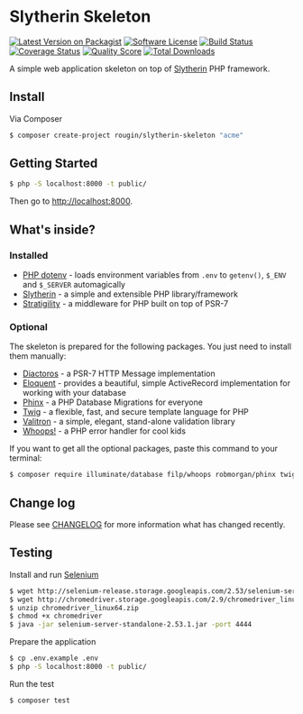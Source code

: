 # Slytherin Skeleton

[![Latest Version on Packagist][ico-version]][link-packagist]
[![Software License][ico-license]](LICENSE.md)
[![Build Status][ico-travis]][link-travis]
[![Coverage Status][ico-scrutinizer]][link-scrutinizer]
[![Quality Score][ico-code-quality]][link-code-quality]
[![Total Downloads][ico-downloads]][link-downloads]

A simple web application skeleton on top of [Slytherin](https://github.com/rougin/slytherin) PHP framework.

## Install

Via Composer

``` bash
$ composer create-project rougin/slytherin-skeleton "acme"
```

## Getting Started

``` bash
$ php -S localhost:8000 -t public/
```

Then go to [http://localhost:8000](http://localhost:8000).

## What's inside?

### Installed

* [PHP dotenv](https://github.com/vlucas/phpdotenv) - loads environment variables from `.env` to `getenv()`, `$_ENV` and `$_SERVER` automagically
* [Slytherin](https://github.com/rougin/slytherin) - a simple and extensible PHP library/framework
* [Stratigility](https://github.com/zendframework/zend-stratigility) - a middleware for PHP built on top of PSR-7

### Optional

The skeleton is prepared for the following packages. You just need to install them manually:

* [Diactoros](https://github.com/zendframework/zend-diactoros) - a PSR-7 HTTP Message implementation
* [Eloquent](https://laravel.com/docs/5.0/eloquent) - provides a beautiful, simple ActiveRecord implementation for working with your database
* [Phinx](https://github.com/robmorgan/phinx) - a PHP Database Migrations for everyone
* [Twig](https://github.com/twigphp/Twig) - a flexible, fast, and secure template language for PHP
* [Valitron](http://vancelucas.com/blog/valitron-the-simple-validation-library-that-doesnt-suck) - a simple, elegant, stand-alone validation library
* [Whoops!](https://filp.github.io/whoops) - a PHP error handler for cool kids

If you want to get all the optional packages, paste this command to your terminal:

``` bash
$ composer require illuminate/database filp/whoops robmorgan/phinx twig/twig vlucas/valitron zendframework/zend-diactoros
```

## Change log

Please see [CHANGELOG](CHANGELOG.md) for more information what has changed recently.

## Testing

Install and run [Selenium](http://www.seleniumhq.org/download/)

``` bash
$ wget http://selenium-release.storage.googleapis.com/2.53/selenium-server-standalone-2.53.1.jar
$ wget http://chromedriver.storage.googleapis.com/2.9/chromedriver_linux64.zip
$ unzip chromedriver_linux64.zip
$ chmod +x chromedriver
$ java -jar selenium-server-standalone-2.53.1.jar -port 4444
```

Prepare the application

``` bash
$ cp .env.example .env
$ php -S localhost:8000 -t public/
```

Run the test

``` bash
$ composer test
```

[ico-version]: https://img.shields.io/packagist/v/rougin/slytherin-skeleton.svg?style=flat-square
[ico-license]: https://img.shields.io/badge/license-MIT-brightgreen.svg?style=flat-square
[ico-travis]: https://img.shields.io/travis/rougin/slytherin-skeleton/master.svg?style=flat-square
[ico-scrutinizer]: https://img.shields.io/scrutinizer/coverage/g/rougin/slytherin-skeleton.svg?style=flat-square
[ico-code-quality]: https://img.shields.io/scrutinizer/g/rougin/slytherin-skeleton.svg?style=flat-square
[ico-downloads]: https://img.shields.io/packagist/dt/rougin/slytherin-skeleton.svg?style=flat-square

[link-packagist]: https://packagist.org/packages/rougin/slytherin-skeleton
[link-travis]: https://travis-ci.org/rougin/slytherin-skeleton
[link-scrutinizer]: https://scrutinizer-ci.com/g/rougin/slytherin-skeleton/code-structure
[link-code-quality]: https://scrutinizer-ci.com/g/rougin/slytherin-skeleton
[link-downloads]: https://packagist.org/packages/rougin/slytherin-skeleton
[link-author]: https://github.com/rougin
[link-contributors]: ../../contributors

